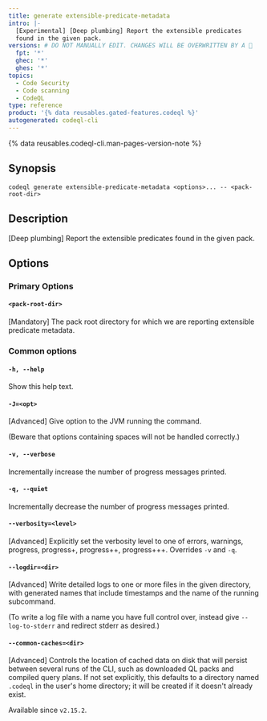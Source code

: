 ```yaml
---
title: generate extensible-predicate-metadata
intro: |-
  [Experimental] [Deep plumbing] Report the extensible predicates
  found in the given pack.
versions: # DO NOT MANUALLY EDIT. CHANGES WILL BE OVERWRITTEN BY A 🤖
  fpt: '*'
  ghec: '*'
  ghes: '*'
topics:
  - Code Security
  - Code scanning
  - CodeQL
type: reference
product: '{% data reusables.gated-features.codeql %}'
autogenerated: codeql-cli
---
```


<!-- Content after this section is automatically generated -->

{% data reusables.codeql-cli.man-pages-version-note %}

## Synopsis

```shell copy
codeql generate extensible-predicate-metadata <options>... -- <pack-root-dir>
```

## Description

\[Deep plumbing] Report the extensible predicates found in the given
pack.

## Options

### Primary Options

#### `<pack-root-dir>`

\[Mandatory] The pack root directory for which we are reporting
extensible predicate metadata.

### Common options

#### `-h, --help`

Show this help text.

#### `-J=<opt>`

\[Advanced] Give option to the JVM running the command.

(Beware that options containing spaces will not be handled correctly.)

#### `-v, --verbose`

Incrementally increase the number of progress messages printed.

#### `-q, --quiet`

Incrementally decrease the number of progress messages printed.

#### `--verbosity=<level>`

\[Advanced] Explicitly set the verbosity level to one of errors,
warnings, progress, progress+, progress++, progress+++. Overrides `-v`
and `-q`.

#### `--logdir=<dir>`

\[Advanced] Write detailed logs to one or more files in the given
directory, with generated names that include timestamps and the name of
the running subcommand.

(To write a log file with a name you have full control over, instead
give `--log-to-stderr` and redirect stderr as desired.)

#### `--common-caches=<dir>`

\[Advanced] Controls the location of cached data on disk that will
persist between several runs of the CLI, such as downloaded QL packs and
compiled query plans. If not set explicitly, this defaults to a
directory named `.codeql` in the user's home directory; it will be
created if it doesn't already exist.

Available since `v2.15.2`.
